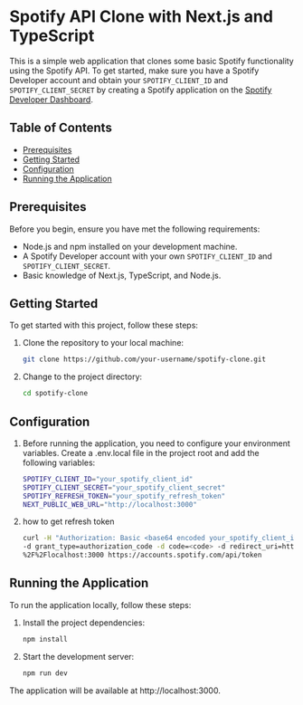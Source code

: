 # Spotify API Clone with Next.js and TypeScript

This is a simple web application that clones some basic Spotify functionality using the Spotify API. To get started, make sure you have a Spotify Developer account and obtain your `SPOTIFY_CLIENT_ID` and `SPOTIFY_CLIENT_SECRET` by creating a Spotify application on the [Spotify Developer Dashboard](https://developer.spotify.com/dashboard/applications).

## Table of Contents

- [Prerequisites](#prerequisites)
- [Getting Started](#getting-started)
- [Configuration](#configuration)
- [Running the Application](#running-the-application)

## Prerequisites

Before you begin, ensure you have met the following requirements:

- Node.js and npm installed on your development machine.
- A Spotify Developer account with your own `SPOTIFY_CLIENT_ID` and `SPOTIFY_CLIENT_SECRET`.
- Basic knowledge of Next.js, TypeScript, and Node.js.

## Getting Started

To get started with this project, follow these steps:

1. Clone the repository to your local machine:

   ```bash
   git clone https://github.com/your-username/spotify-clone.git
   ```

2. Change to the project directory:
   ```bash
   cd spotify-clone
   ```

## Configuration

1. Before running the application, you need to configure your environment variables. Create a .env.local file in the project root and add the following variables:
   ```bash
   SPOTIFY_CLIENT_ID="your_spotify_client_id"
   SPOTIFY_CLIENT_SECRET="your_spotify_client_secret"
   SPOTIFY_REFRESH_TOKEN="your_spotify_refresh_token"
   NEXT_PUBLIC_WEB_URL="http://localhost:3000"
   ```
2. how to get refresh token
   ```bash
   curl -H "Authorization: Basic <base64 encoded your_spotify_client_id:your_spotify_client_secret>"
   -d grant_type=authorization_code -d code=<code> -d redirect_uri=http%3A
   %2F%2Flocalhost:3000 https://accounts.spotify.com/api/token
   ```

## Running the Application

To run the application locally, follow these steps:

1. Install the project dependencies:
   ```bash
   npm install
   ```
2. Start the development server:
   ```bash
   npm run dev
   ```

The application will be available at http://localhost:3000.

